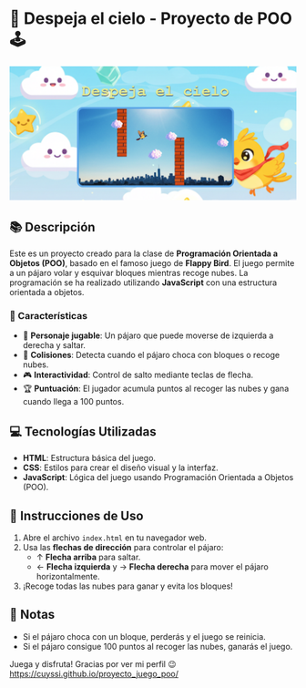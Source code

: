 # 🦜 Despeja el cielo - Proyecto de POO 🕹️

![Texto alternativo](./img/captura.png)

## 📚 Descripción

Este es un proyecto creado para la clase de **Programación Orientada a Objetos (POO)**, basado en el famoso juego de **Flappy Bird**. El juego permite a un pájaro volar y esquivar bloques mientras recoge nubes. La programación se ha realizado utilizando **JavaScript** con una estructura orientada a objetos.

### 🌟 Características
- 🦅 **Personaje jugable**: Un pájaro que puede moverse de izquierda a derecha y saltar.
- 🧩 **Colisiones**: Detecta cuando el pájaro choca con bloques o recoge nubes.
- 🎮 **Interactividad**: Control de salto mediante teclas de flecha.
- 🏆 **Puntuación**: El jugador acumula puntos al recoger las nubes y gana cuando llega a 100 puntos.

## 💻 Tecnologías Utilizadas
- **HTML**: Estructura básica del juego.
- **CSS**: Estilos para crear el diseño visual y la interfaz.
- **JavaScript**: Lógica del juego usando Programación Orientada a Objetos (POO).

## 🚀 Instrucciones de Uso
1. Abre el archivo `index.html` en tu navegador web.
2. Usa las **flechas de dirección** para controlar el pájaro:
   - ↑ **Flecha arriba** para saltar.
   - ← **Flecha izquierda** y → **Flecha derecha** para mover el pájaro horizontalmente.
3. ¡Recoge todas las nubes para ganar y evita los bloques!

## 📝 Notas
- Si el pájaro choca con un bloque, perderás y el juego se reinicia.
- Si el pájaro consigue 100 puntos al recoger las nubes, ganarás el juego.


Juega y disfruta! 
Gracias por ver mi perfil 😉
https://cuyssi.github.io/proyecto_juego_poo/

